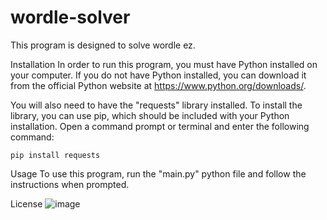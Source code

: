 # wordle-solver

This program is designed to solve wordle ez.

Installation
In order to run this program, you must have Python installed on your computer. If you do not have Python installed, you can download it from the official Python website
at https://www.python.org/downloads/.

You will also need to have the "requests" library installed. To install the library, you can use pip, which should be included with your Python installation.
Open a command prompt or terminal and enter the following command:

```
pip install requests
```

Usage
To use this program, run the "main.py" python file and follow the instructions when prompted.

License
![image](https://user-images.githubusercontent.com/57689939/220727747-d79ef686-83bb-4c21-b1d8-c177c97729c2.png)
